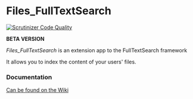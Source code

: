 # Files_FullTextSearch

[![Scrutinizer Code Quality](https://scrutinizer-ci.com/g/nextcloud/files_fulltextsearch/badges/quality-score.png?b=master)](https://scrutinizer-ci.com/g/nextcloud/files_fulltextsearch/?branch=master)

**BETA VERSION**  

_Files_FullTextSearch_ is an extension app to the FullTextSearch framework

It allows you to index the content of your users' files.



### Documentation

[Can be found on the Wiki](https://github.com/nextcloud/files_fulltextsearch/wiki)

